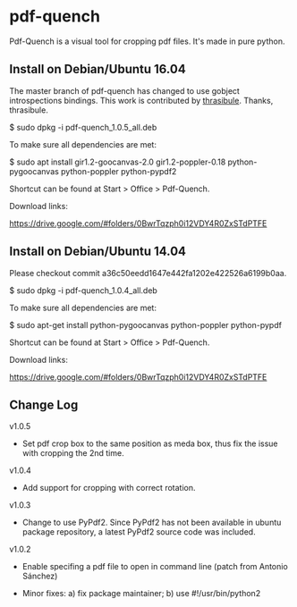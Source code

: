 # pdf-quench

Pdf-Quench is a visual tool for cropping pdf files. It's made in pure python.

## Install on Debian/Ubuntu 16.04

The master branch of pdf-quench has changed to use gobject introspections
bindings. This work is contributed by
[thrasibule](https://github.com/thrasibule). Thanks, thrasibule.

$ sudo dpkg -i pdf-quench_1.0.5_all.deb

To make sure all dependencies are met:

$ sudo apt install gir1.2-goocanvas-2.0 gir1.2-poppler-0.18 python-pygoocanvas
  python-poppler python-pypdf2

Shortcut can be found at Start > Office > Pdf-Quench.

Download links:

https://drive.google.com/#folders/0BwrTqzph0i12VDY4R0ZxSTdPTFE

## Install on Debian/Ubuntu 14.04

Please checkout commit a36c50eedd1647e442fa1202e422526a6199b0aa.

$ sudo dpkg -i pdf-quench_1.0.4_all.deb

To make sure all dependencies are met:

$ sudo apt-get install python-pygoocanvas python-poppler python-pypdf

Shortcut can be found at Start > Office > Pdf-Quench.

Download links:

https://drive.google.com/#folders/0BwrTqzph0i12VDY4R0ZxSTdPTFE

## Change Log

v1.0.5

- Set pdf crop box to the same position as meda box, thus fix the issue with
	cropping the 2nd time.

v1.0.4

- Add support for cropping with correct rotation.

v1.0.3

- Change to use PyPdf2. Since PyPdf2 has not been available in ubuntu package
	repository, a latest PyPdf2 source code was included.

v1.0.2

- Enable specifing a pdf file to open in command line (patch from Antonio
	Sánchez)

- Minor fixes: a) fix package maintainer; b) use #!/usr/bin/python2

